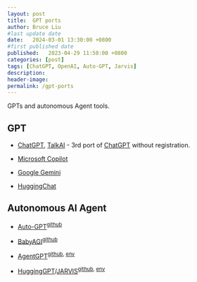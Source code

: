```yaml
---
layout: post
title:  GPT ports
author: Bruce Liu
#last update date
date:   2024-03-01 13:30:00 +0800
#first published date
published:   2023-04-29 11:50:00 +0800
categories: [post]
tags: [ChatGPT, OpenAI, Auto-GPT, Jarvis]
description: 
header-image: 
permalink: /gpt-ports
---
```


GPTs and autonomous Agent tools.

<!--the above is the excerpt-->
<!--more-->
<!--the following is the text-->

## GPT

- [ChatGPT], [TalkAI] - 3rd port of [ChatGPT] without registration.

- [Microsoft Copilot]

- [Google Gemini]

- [HuggingChat]

## Autonomous AI Agent

- [Auto-GPT]<sup>[github](https://github.com/Significant-Gravitas/Auto-GPT)</sup>

- [BabyAGI]<sup>[github](https://github.com/yoheinakajima/babyagi)</sup>

- [AgentGPT]<sup>[github](https://github.com/reworkd/AgentGPT), [env](https://agentgpt.reworkd.ai/)</sup>

- [HuggingGPT]/[JARVIS]<sup>[github](https://github.com/microsoft/JARVIS), [env](https://huggingface.co/spaces/microsoft/HuggingGPT)</sup>


<!--links-->
[ChatGPT]:https://chat.openai.com/
[Microsoft Copilot]:https://www.bing.com/search?form=CHRD01&q=Bing+AI&showconv=1
[Google Gemini]:https://gemini.google.com/
[HuggingChat]:https://huggingface.co/chat/
[Auto-GPT]:https://github.com/Significant-Gravitas/Auto-GPT
[BabyAGI]:https://github.com/yoheinakajima/babyagi
[AgentGPT]:https://github.com/reworkd/AgentGPT
[HuggingGPT]:https://github.com/microsoft/JARVIS
[JARVIS]:https://github.com/microsoft/JARVIS
[TalkAI]:https://talkai.info/chat/

